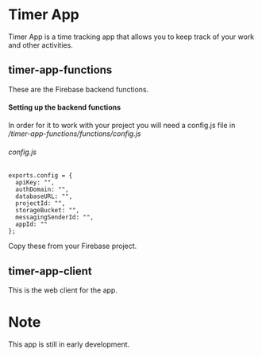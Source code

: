 # Timer App
Timer App is a time tracking app that allows you to keep track of your work and other activities.

## timer-app-functions
These are the Firebase backend functions.

#### Setting up the backend functions
In order for it to work with your project you will need a config.js file in */timer-app-functions/functions/config.js*

###### config.js
```
exports.config = {
  apiKey: "",
  authDomain: "",
  databaseURL: "",
  projectId: "",
  storageBucket: "",
  messagingSenderId: "",
  appId: ""
};
```
Copy these from your Firebase project.

## timer-app-client
This is the web client for the app.

# Note
This app is still in early development.